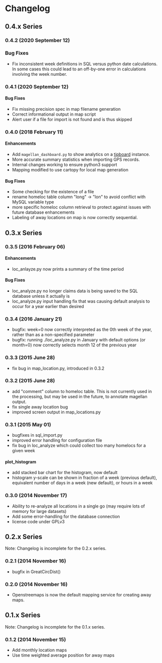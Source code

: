 # Changelog

## 0.4.x Series

### 0.4.2 (2020 September 12)

### Bug Fixes

* Fix inconsistent week definitions in SQL versus python date calculations. In some cases this could lead to an off-by-one error in calculations involving the week number.

### 0.4.1 (2020 September 12)

#### Bug Fixes

* Fix missing precision spec in map filename generation
* Correct informational output in map script
* Alert user if a file for import is not found and is thus skipped

### 0.4.0 (2018 February 11)

#### Enhancements

* Add `magellan_dashboard.py` to show analytics on a [tipboard](https://github.com/allegro/tipboard) instance.
* More accurate summary statistics when importing GPS records.
* Internal changes working to ensure python3 support
* Mapping modified to use cartopy for local map generation

#### Bug Fixes

* Some checking for the existence of a file
* rename homeloc table column "long" -> "lon" to avoid conflict with MySQL variable type
* more specific homeloc column retrieval to protect against issues with future database enhancements
* Labeling of away locations on map is now correctly sequential.

## 0.3.x Series

### 0.3.5 (2016 February 06)

#### Enhancements

* loc_anlayze.py now prints a summary of the time period

#### Bug Fixes

* loc_analyze.py no longer claims data is being saved to the SQL database unless it actually is
* loc_analyze.py input handling fix that was causing default analysis to occur for a year earlier than desired

### 0.3.4 (2016 January 21)

* bugfix: week=0 now correctly interpreted as the 0th week of the year, rather than as a non-specified parameter
* bugfix: running ./loc_analyze.py in January with default options (or month=0) now correctly selects month 12 of the previous year

### 0.3.3 (2015 June 28)

* fix bug in map_location.py, introduced in 0.3.2

### 0.3.2 (2015 June 28)

* add "comment" column to homeloc table. This is not currently used in the processing, but may be used in the future, to annotate magellan output.
* fix single away location bug
* improved screen output in map_locations.py

### 0.3.1 (2015 May 01)

* bugfixes in sql_import.py
* improved error handling for configuration file
* fix bug in loc_analyze which could collect too many homelocs for a given week

#### plot_histogram

* add stacked bar chart for the histogram, now default
* histogram y-scale can be shown in fraction of a week (previous default), equivalent number of days in a week (new default), or hours in a week

### 0.3.0 (2014 November 17)

* Ability to re-analyze all locations in a single go (may require lots of memory for large datasets)
* Add some error-handling for the database connection
* license code under GPLv3

## 0.2.x Series

Note: Changelog is incomplete for the 0.2.x series.

### 0.2.1 (2014 November 16)

* bugfix in GreatCircDist()

### 0.2.0 (2014 November 16)

* Openstreemaps is now the default mapping service for creating away maps.

## 0.1.x Series

Note: Changelog is incomplete for the 0.1.x series.

### 0.1.2 (2014 November 15)

* Add monthly location maps
* Use time weighted average position for away maps
